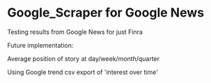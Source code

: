 # Google_Scraper for Google News
Testing results from Google News for just Finra

Future implementation:

Average position of story at day/week/month/quarter

Using Google trend csv export of 'interest over time'
